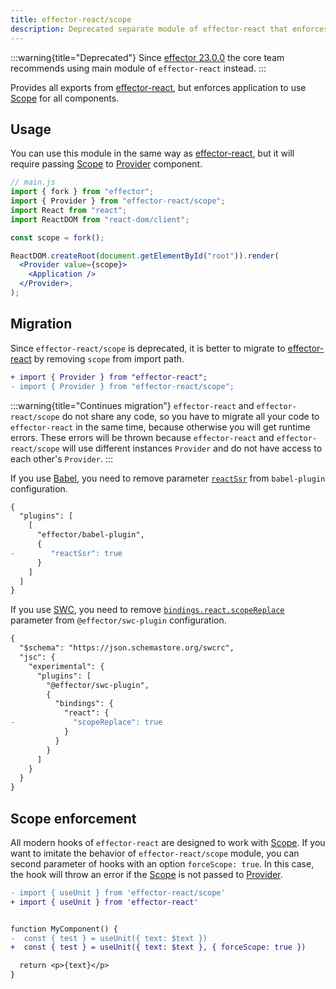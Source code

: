 ```yaml
---
title: effector-react/scope
description: Deprecated separate module of effector-react that enforces library to use Scope
---
```


:::warning{title="Deprecated"}
Since [effector 23.0.0](https://changelog.effector.dev/#effector-23-0-0) the core team recommends using main module of `effector-react` instead.
:::

Provides all exports from [effector-react](/en/api/effector-react), but enforces application to use [Scope](/en/api/effector/scope) for all components.

## Usage

You can use this module in the same way as [effector-react](/en/api/effector-react), but it will require passing [Scope](/en/api/effector/scope) to [Provider](/en/api/effector-react/Provider) component.

```jsx
// main.js
import { fork } from "effector";
import { Provider } from "effector-react/scope";
import React from "react";
import ReactDOM from "react-dom/client";

const scope = fork();

ReactDOM.createRoot(document.getElementById("root")).render(
  <Provider value={scope}>
    <Application />
  </Provider>,
);
```

## Migration

Since `effector-react/scope` is deprecated, it is better to migrate to [effector-react](/en/api/effector-react) by removing `scope` from import path.

```diff
+ import { Provider } from "effector-react";
- import { Provider } from "effector-react/scope";
```

:::warning{title="Continues migration"}
`effector-react` and `effector-react/scope` do not share any code, so you have to migrate all your code to `effector-react` in the same time, because otherwise you will get runtime errors. These errors will be thrown because `effector-react` and `effector-react/scope` will use different instances `Provider` and do not have access to each other's `Provider`.
:::

If you use [Babel](https://babeljs.io/), you need to remove parameter [`reactSsr`](/en/api/effector/babel-plugin#reactssr) from `babel-plugin` configuration.

```diff
{
  "plugins": [
    [
      "effector/babel-plugin",
      {
-        "reactSsr": true
      }
    ]
  ]
}
```

If you use [SWC](/en/api/effector/swc-plugin), you need to remove [`bindings.react.scopeReplace`](https://github.com/effector/swc-plugin#bindings) parameter from `@effector/swc-plugin` configuration.

```diff
{
  "$schema": "https://json.schemastore.org/swcrc",
  "jsc": {
    "experimental": {
      "plugins": [
        "@effector/swc-plugin",
        {
          "bindings": {
            "react": {
-             "scopeReplace": true
            }
          }
        }
      ]
    }
  }
}
```

## Scope enforcement

All modern hooks of `effector-react` are designed to work with [Scope](/en/api/effector/scope). If you want to imitate the behavior of `effector-react/scope` module, you can second parameter of hooks with an option `forceScope: true`. In this case, the hook will throw an error if the [Scope](/en/api/effector/scope) is not passed to [Provider](/en/api/effector-react/Provider).

```diff
- import { useUnit } from 'effector-react/scope'
+ import { useUnit } from 'effector-react'


function MyComponent() {
-  const { test } = useUnit({ text: $text })
+  const { test } = useUnit({ text: $text }, { forceScope: true })

  return <p>{text}</p>
}
```
